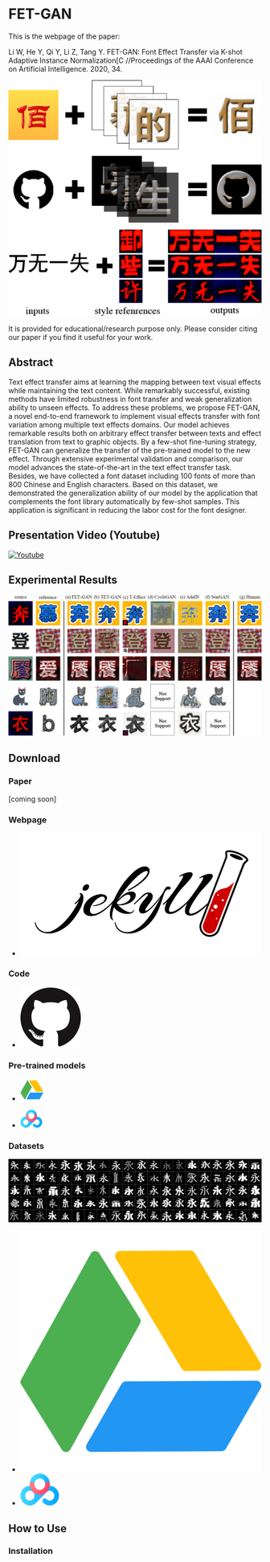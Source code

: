 # FET-GAN

This is the webpage of the paper:

Li W, He Y, Qi Y, Li Z, Tang Y. FET-GAN: Font Effect Transfer via K-shot Adaptive Instance Normalization[C //Proceedings of the AAAI Conference on Artificial Intelligence. 2020, 34.

![](./docs/imgs/func.png)

It is provided for educational/research purpose only. Please consider citing our paper if you find it useful for your work.

## Abstract

Text effect transfer aims at learning the mapping between text visual effects while maintaining the text content. 
While remarkably successful, existing methods have limited robustness in font transfer and weak generalization ability to unseen effects. 
To address these problems, we propose FET-GAN, a novel end-to-end framework to implement visual effects transfer with font variation among multiple text effects domains. 
Our model achieves remarkable results both on arbitrary effect transfer between texts and effect translation from text to graphic objects. 
By a few-shot fine-tuning strategy, FET-GAN can generalize the transfer of the pre-trained model to the new effect. 
Through extensive experimental validation and comparison, our model advances the state-of-the-art in the text effect transfer task. 
Besides, we have collected a font dataset including 100 fonts of more than 800 Chinese and English characters. 
Based on this dataset, we demonstrated the generalization ability of our model by the application that complements the font library automatically by few-shot samples. 
This application is significant in reducing the labor cost for the font designer. 

## Presentation Video (Youtube)

[![Youtube](http://img.youtube.com/vi/txYmA5ePDOM/0.jpg)](http://www.youtube.com/watch?v=txYmA5ePDOM "AAAI 2020 oral presentation FET-GAN")

## Experimental Results
![](./docs/imgs/contrast.png)

## Download

### Paper
[coming soon]

### Webpage

* [![](./docs/imgs/jekyll.png)](https://liweileev.github.io/FET-GAN/)

### Code
* [![](./docs/imgs/github.png)](https://github.com/liweileev/FET-GAN)

### Pre-trained models

<ul>
	<li>
		<p>
			<a href="https://drive.google.com/drive/folders/13kqa8miU97IMsIyM-KpBmr1kd8nHWUJy">
				<img src="./docs/imgs/GoogleDrive.svg" width="45" alt="Google Drive Datasets">
			</a>
		</p>
	</li>
	<li>
		<p>
			<a href="https://pan.baidu.com/s/1403BzONK60QSf0v2aoRNFg">
				<img src="./docs/imgs/BaiduDrive.png" width="45" alt="Baidu Drive  Datasets">
			</a>
		</p>
	</li>
</ul>


### Datasets

![](./docs/imgs/Fonts-100.png)

* [![](./docs/imgs/GoogleDrive.svg)](https://drive.google.com/open?id=1OcOSTg29IY9UDCEB2gL4d3ALpUyvzD-2)
* [![](./docs/imgs/BaiduDrive.png)](https://pan.baidu.com/s/1xhKpuSqHWxLlll9Rwf_7cA)


## How to Use

### Installation


<!--## Citation-->




